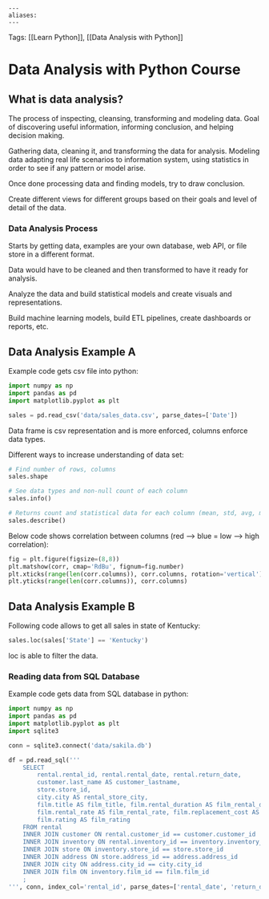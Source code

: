 ```
---
aliases:
---
```

Tags: [[Learn Python]], [[Data Analysis with Python]]

# Data Analysis with Python Course
## What is data analysis?
The process of inspecting, cleansing, transforming and modeling data. Goal of discovering useful information, informing conclusion, and helping decision making.

Gathering data, cleaning it, and transforming the data for analysis. Modeling data adapting real life scenarios to information system, using statistics in order to see if any pattern or model arise.

Once done processing data and finding models, try to draw conclusion.

Create different views for different groups based on their goals and level of detail of the data.

### Data Analysis Process
Starts by getting data, examples are your own database, web API, or file store in a different format.

Data would have to be cleaned and then transformed to have it ready for analysis.

Analyze the data and build statistical models and create visuals and representations.

Build machine learning models, build ETL pipelines, create dashboards or reports, etc.

## Data Analysis Example A
Example code gets csv file into python:
```py
import numpy as np
import pandas as pd
import matplotlib.pyplot as plt

sales = pd.read_csv('data/sales_data.csv', parse_dates=['Date'])
```

Data frame is csv representation and is more enforced, columns enforce data types.

Different ways to increase understanding of data set:

```py
# Find number of rows, columns
sales.shape

# See data types and non-null count of each column
sales.info()

# Returns count and statistical data for each column (mean, std, avg, min, max, etc)
sales.describe()
```

Below code shows correlation between columns (red --> blue = low --> high correlation):
```py
fig = plt.figure(figsize=(8,8))
plt.matshow(corr, cmap='RdBu', fignum=fig.number)
plt.xticks(range(len(corr.columns)), corr.columns, rotation='vertical')
plt.yticks(range(len(corr.columns)), corr.columns)
```

## Data Analysis Example B
Following code allows to get all sales in state of Kentucky:
```py
sales.loc(sales['State'] == 'Kentucky')
```

loc is able to filter the data.

### Reading data from SQL Database
Example code gets data from SQL database in python:
```py
import numpy as np
import pandas as pd
import matplotlib.pyplot as plt
import sqlite3

conn = sqlite3.connect('data/sakila.db')

df = pd.read_sql('''
	SELECT
		rental.rental_id, rental.rental_date, rental.return_date,
		customer.last_name AS customer_lastname,
		store.store_id,
		city.city AS rental_store_city,
		film.title AS film_title, film.rental_duration AS film_rental_duration,
		film.rental_rate AS film_rental_rate, film.replacement_cost AS film_replacement_cost,
		film.rating AS film_rating
	FROM rental
	INNER JOIN customer ON rental.customer_id == customer.customer_id
	INNER JOIN inventory ON rental.inventory_id == inventory.inventory_id
	INNER JOIN store ON inventory.store_id == store.store_id
	INNER JOIN address ON store.address_id == address.address_id
	INNER JOIN city ON address.city_id == city.city_id
	INNER JOIN film ON inventory.film_id == film.film_id
	;
''', conn, index_col='rental_id', parse_dates=['rental_date', 'return_date'])
```
